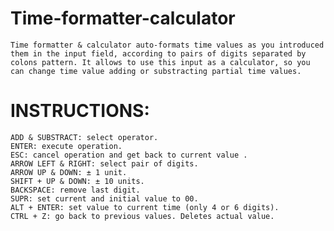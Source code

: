 # Time-formatter-calculator
	Time formatter & calculator auto-formats time values as you introduced them in the input field, according to pairs of digits separated by colons pattern. It allows to use this input as a calculator, so you can change time value adding or substracting partial time values.

# INSTRUCTIONS:
	ADD & SUBSTRACT: select operator.
	ENTER: execute operation.
	ESC: cancel operation and get back to current value .
	ARROW LEFT & RIGHT: select pair of digits.
	ARROW UP & DOWN: ± 1 unit.
	SHIFT + UP & DOWN: ± 10 units.
	BACKSPACE: remove last digit.
	SUPR: set current and initial value to 00.
	ALT + ENTER: set value to current time (only 4 or 6 digits).
	CTRL + Z: go back to previous values. Deletes actual value.
